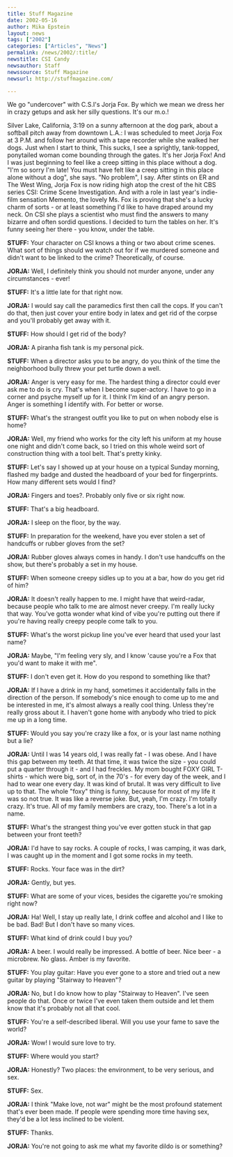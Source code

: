 ```yaml
---
title: Stuff Magazine
date: 2002-05-16
author: Mika Epstein
layout: news
tags: ["2002"]
categories: ["Articles", "News"]
permalink: /news/2002/:title/
newstitle: CSI Candy  
newsauthor: Staff  
newssource: Stuff Magazine  
newsurl: http://stuffmagazine.com/  

---
```

We go "undercover" with C.S.I's Jorja Fox. By which we mean we dress her in crazy getups and ask her silly questions. It's our m.o.! 

Silver Lake, California, 3:19 on a sunny afternoon at the dog park, about a softball pitch away from downtown L.A.: I was scheduled to meet Jorja Fox at 3 P.M. and follow her around with a tape recorder while she walked her dogs. Just when I start to think, This sucks, I see a sprightly, tank-topped, ponytailed woman come bounding through the gates. It's her Jorja Fox! And I was just beginning to feel like a creep sitting in this place without a dog. "I'm so sorry I'm late! You must have felt like a creep sitting in this place alone without a dog", she says. "No problem", I say. After stints on ER and The West Wing, Jorja Fox is now riding high atop the crest of the hit CBS series CSI: Crime Scene Investigation. And with a role in last year's indie-film sensation Memento, the lovely Ms. Fox is proving that she's a lucky charm of sorts - or at least something I'd like to have draped around my neck. On CSI she plays a scientist who must find the answers to many bizarre and often sordid questions. I decided to turn the tables on her. It's funny seeing her there - you know, under the table. 

**STUFF:** Your character on CSI knows a thing or two about crime scenes. What sort of things should we watch out for if we murdered someone and didn't want to be linked to the crime? Theoretically, of course.  
  
**JORJA:** Well, I definitely think you should not murder anyone, under any circumstances - ever! 

**STUFF:** It's a little late for that right now.  
  
**JORJA:** I would say call the paramedics first then call the cops. If you can't do that, then just cover your entire body in latex and get rid of the corpse and you'll probably get away with it. 

**STUFF:** How should I get rid of the body?  
  
**JORJA:** A piranha fish tank is my personal pick. 

**STUFF:** When a director asks you to be angry, do you think of the time the neighborhood bully threw your pet turtle down a well.  
  
**JORJA:** Anger is very easy for me. The hardest thing a director could ever ask me to do is cry. That's when I become super-actory. I have to go in a corner and psyche myself up for it. I think I'm kind of an angry person. Anger is something I identify with. For better or worse. 

**STUFF:** What's the strangest outfit you like to put on when nobody else is home?  
  
**JORJA:** Well, my friend who works for the city left his uniform at my house one night and didn't come back, so I tried on this whole weird sort of construction thing with a tool belt. That's pretty kinky. 

**STUFF:** Let's say I showed up at your house on a typical Sunday morning, flashed my badge and dusted the headboard of your bed for fingerprints. How many different sets would I find?  
  
**JORJA:** Fingers and toes?. Probably only five or six right now. 

**STUFF:** That's a big headboard.  
  
**JORJA:** I sleep on the floor, by the way. 

**STUFF:** In preparation for the weekend, have you ever stolen a set of handcuffs or rubber gloves from the set?  
  
**JORJA:** Rubber gloves always comes in handy. I don't use handcuffs on the show, but there's probably a set in my house.

**STUFF:** When someone creepy sidles up to you at a bar, how do you get rid of him?  
  
**JORJA:** It doesn't really happen to me. I might have that weird-radar, because people who talk to me are almost never creepy. I'm really lucky that way. You've gotta wonder what kind of vibe you're putting out there if you're having really creepy people come talk to you. 

**STUFF:** What's the worst pickup line you've ever heard that used your last name?  
  
**JORJA:** Maybe, "I'm feeling very sly, and I know 'cause you're a Fox that you'd want to make it with me". 

**STUFF:** I don't even get it. How do you respond to something like that?  
  
**JORJA:** If I have a drink in my hand, sometimes it accidentally falls in the direction of the person. If somebody's nice enough to come up to me and be interested in me, it's almost always a really cool thing. Unless they're really gross about it. I haven't gone home with anybody who tried to pick me up in a long time. 

**STUFF:** Would you say you're crazy like a fox, or is your last name nothing but a lie?  
  
**JORJA:** Until I was 14 years old, I was really fat - I was obese. And I have this gap between my teeth. At that time, it was twice the size - you could put a quarter through it - and I had freckles. My mom bought FOXY GIRL T-shirts - which were big, sort of, in the 70's - for every day of the week, and I had to wear one every day. It was kind of brutal. It was very difficult to live up to that. The whole "foxy" thing is funny, because for most of my life it was so not true. It was like a reverse joke. But, yeah, I'm crazy. I'm totally crazy. It's true. All of my family members are crazy, too. There's a lot in a name. 

**STUFF:** What's the strangest thing you've ever gotten stuck in that gap between your front teeth?  
  
**JORJA:** I'd have to say rocks. A couple of rocks, I was camping, it was dark, I was caught up in the moment and I got some rocks in my teeth. 

**STUFF:** Rocks. Your face was in the dirt?  
  
**JORJA:** Gently, but yes. 

**STUFF:** What are some of your vices, besides the cigarette you're smoking right now?  
  
**JORJA:** Ha! Well, I stay up really late, I drink coffee and alcohol and I like to be bad. Bad! But I don't have so many vices. 

**STUFF:** What kind of drink could I buy you?  
  
**JORJA:** A beer. I would really be impressed. A bottle of beer. Nice beer - a microbrew. No glass. Amber is my favorite. 

**STUFF:** You play guitar: Have you ever gone to a store and tried out a new guitar by playing "Stairway to Heaven"?  
  
**JORJA:** No, but I do know how to play "Stairway to Heaven". I've seen people do that. Once or twice I've even taken them outside and let them know that it's probably not all that cool. 

**STUFF:** You're a self-described liberal. Will you use your fame to save the world? 

  
**JORJA:** Wow! I would sure love to try. 

**STUFF:** Where would you start?  
  
**JORJA:** Honestly? Two places: the environment, to be very serious, and sex. 

**STUFF:** Sex.  
  
**JORJA:** I think "Make love, not war" might be the most profound statement that's ever been made. If people were spending more time having sex, they'd be a lot less inclined to be violent. 

**STUFF:** Thanks. 

  
**JORJA:** You're not going to ask me what my favorite dildo is or something? 

